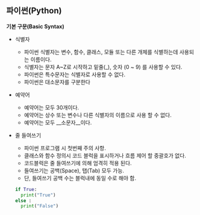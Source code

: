 ## 파이썬(Python)

__기본 구문(Basic Syntax)__

- 식별자

  - 파이썬 식별자는 변수, 함수, 클래스, 모듈 또는 다른 개체를 식별하는데 사용되는 이름이다.
  - 식별자는 문자 A~Z로 시작하고 밑줄(_), 숫자 (0 ~ 9) 를 사용할 수 있다.
  - 파이썬은 특수문자는 식별자로 사용할 수 없다.
  - 파이썬은 대소문자를 구분한다

  

- 예약어

  - 예약어는 모두 30개이다.
  - 예약어는 상수 또는 변수나 다른 식별자의 이름으로 사용 할 수 없다.
  - 예약어는 모두 __소문자__이다.



- 줄 들여쓰기

  - 파이썬 프로그램 시 첫번째 주의 사항.
  - 클래스와 함수 정의시 코드 블럭을 표시하거나 흐름 제어 할 중괄호가 없다.
  - 코드블럭은 줄 들여쓰기에 의해 엄격히 적용 된다.
  - 들여쓰기는 공백(Space), 탭(Tab) 모두 가능.
  - 단, 들여쓰기 공백 수는 블럭내에 동일 수로 해야 함.

  ```python
  if True:
  	print("True")
  else :
  	print("False")
  ```

  